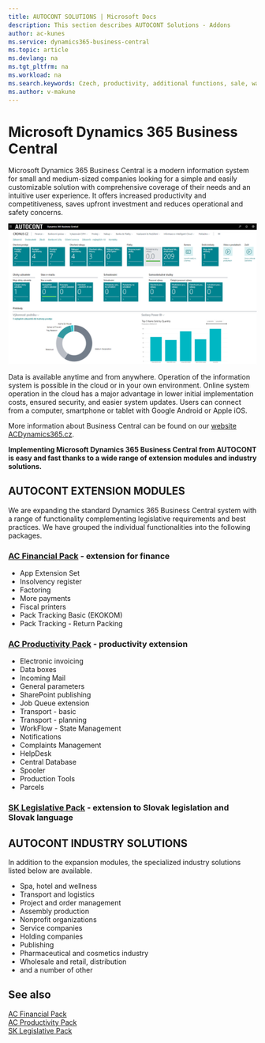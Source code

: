 ```yaml
---
title: AUTOCONT SOLUTIONS | Microsoft Docs
description: This section describes AUTOCONT Solutions - Addons
author: ac-kunes
ms.service: dynamics365-business-central
ms.topic: article
ms.devlang: na
ms.tgt_pltfrm: na
ms.workload: na
ms.search.keywords: Czech, productivity, additional functions, sale, warehouse, invoicing, barcode, claims, transportation, workflow
ms.author: v-makune
---
```


# Microsoft Dynamics 365 Business Central

Microsoft Dynamics 365 Business Central is a modern information system for small and medium-sized companies looking for a simple and easily customizable solution with comprehensive coverage of their needs and an intuitive user experience. It offers increased productivity and competitiveness, saves upfront investment and reduces operational and safety concerns.

![Microsoft Dynamics 365 Business Central](media/ACD365BC_SaaS_1280x720.png "Microsoft Dynamics 365 Business Central")

Data is available anytime and from anywhere. Operation of the information system is possible in the cloud or in your own environment. Online system operation in the cloud has a major advantage in lower initial implementation costs, ensured security, and easier system updates. Users can connect from a computer, smartphone or tablet with Google Android or Apple iOS.

More information about Business Central can be found on our [website ACDynamics365.cz](https://www.acdynamics365.cz/aplikace/provoz-mensi-firmy).

**Implementing Microsoft Dynamics 365 Business Central from AUTOCONT is easy and fast thanks to a wide range of extension modules and industry solutions.**

## AUTOCONT EXTENSION MODULES

We are expanding the standard Dynamics 365 Business Central system with a range of functionality complementing legislative requirements and best practices.
We have grouped the individual functionalities into the following packages.

### [AC Financial Pack](../AC-FinancialPack/ac-finance-pack.md) - extension for finance
- App Extension Set
- Insolvency register
- Factoring
- More payments
- Fiscal printers
- Pack Tracking Basic (EKOKOM)
- Pack Tracking - Return Packing

### [AC Productivity Pack](../AC-ProductivityPack/ac-productivity-pack.md) - productivity extension
- Electronic invoicing
- Data boxes
- Incoming Mail
- General parameters
- SharePoint publishing
- Job Queue extension
- Transport - basic
- Transport - planning
- WorkFlow - State Management
- Notifications
- Complaints Management
- HelpDesk
- Central Database
- Spooler
- Production Tools
- Parcels
### [SK Legislative Pack](../AC-SK/ac-sk-legislative-pack.md) - extension to Slovak legislation and Slovak language

## AUTOCONT INDUSTRY SOLUTIONS
In addition to the expansion modules, the specialized industry solutions listed below are available.

- Spa, hotel and wellness
- Transport and logistics
- Project and order management
- Assembly production
- Nonprofit organizations
- Service companies
- Holding companies
- Publishing
- Pharmaceutical and cosmetics industry
- Wholesale and retail, distribution
- and a number of other




## See also
[AC Financial Pack](../AC-FinancialPack/ac-finance-pack.md)  
[AC Productivity Pack](../AC-ProductivityPack/ac-productivity-pack.md)  
[SK Legislative Pack](../AC-SK/ac-sk-legislative-pack.md)